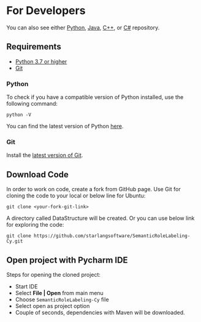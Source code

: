 For Developers
============
You can also see either [Python](https://github.com/starlangsoftware/SemanticRoleLabeling-Py), [Java](https://github.com/starlangsoftware/SemanticRoleLabeling),
[C++](https://github.com/starlangsoftware/SemanticRoleLabeling-CPP), or [C#](https://github.com/starlangsoftware/SemanticRoleLabeling-CS) repository.

## Requirements

* [Python 3.7 or higher](#python)
* [Git](#git)

### Python 

To check if you have a compatible version of Python installed, use the following command:

    python -V
    
You can find the latest version of Python [here](https://www.python.org/downloads/).

### Git

Install the [latest version of Git](https://git-scm.com/book/en/v2/Getting-Started-Installing-Git).

## Download Code

In order to work on code, create a fork from GitHub page. 
Use Git for cloning the code to your local or below line for Ubuntu:

	git clone <your-fork-git-link>

A directory called DataStructure will be created. Or you can use below link for exploring the code:

	git clone https://github.com/starlangsoftware/SemanticRoleLabeling-Cy.git

## Open project with Pycharm IDE

Steps for opening the cloned project:

* Start IDE
* Select **File | Open** from main menu
* Choose `SemanticRoleLabeling-Cy` file
* Select open as project option
* Couple of seconds, dependencies with Maven will be downloaded. 
